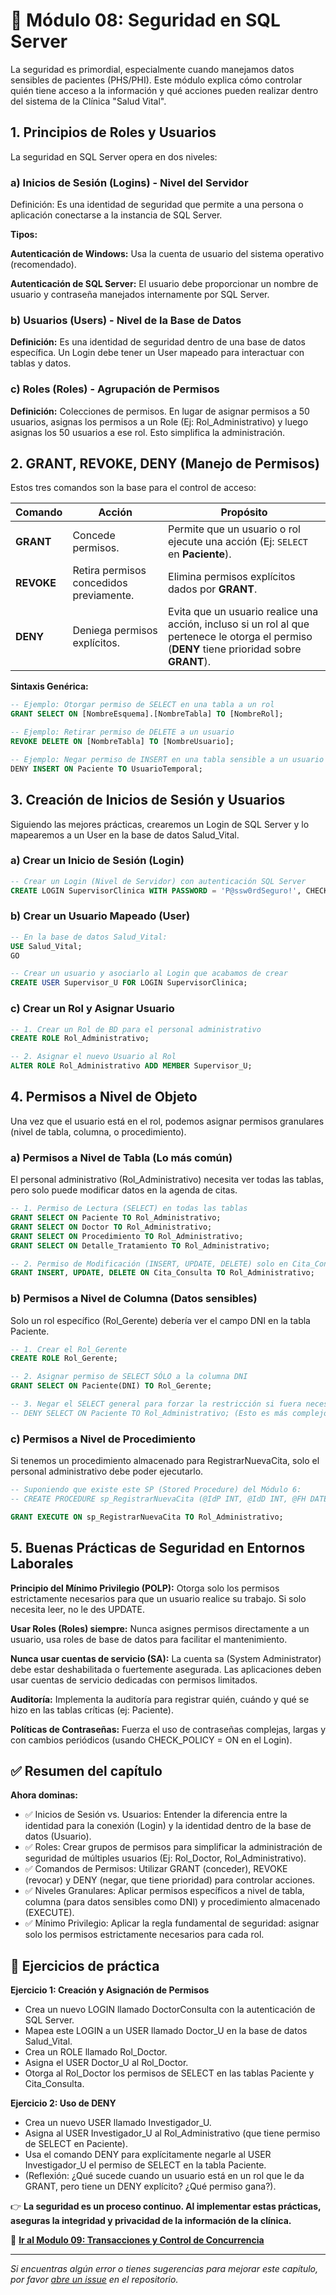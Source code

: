 # 📘 Módulo 08: Seguridad en SQL Server

La seguridad es primordial, especialmente cuando manejamos datos sensibles de pacientes (PHS/PHI). Este módulo explica cómo controlar quién tiene acceso a la información y qué acciones pueden realizar dentro del sistema de la Clínica "Salud Vital".


## 1. Principios de Roles y Usuarios
La seguridad en SQL Server opera en dos niveles:

### **a) Inicios de Sesión (Logins) - Nivel del Servidor**
Definición: Es una identidad de seguridad que permite a una persona o aplicación conectarse a la instancia de SQL Server.

**Tipos:**

**Autenticación de Windows:** Usa la cuenta de usuario del sistema operativo (recomendado).

**Autenticación de SQL Server:** El usuario debe proporcionar un nombre de usuario y contraseña manejados internamente por SQL Server.

### **b) Usuarios (Users) - Nivel de la Base de Datos**
**Definición:** Es una identidad de seguridad dentro de una base de datos específica. Un Login debe tener un User mapeado para interactuar con tablas y datos.

### **c) Roles (Roles) - Agrupación de Permisos**
**Definición:** Colecciones de permisos. En lugar de asignar permisos a 50 usuarios, asignas los permisos a un Role (Ej: Rol_Administrativo) y luego asignas los 50 usuarios a ese rol. Esto simplifica la administración.


## 2. GRANT, REVOKE, DENY (Manejo de Permisos)
Estos tres comandos son la base para el control de acceso:

| **Comando** | **Acción**                          | **Propósito**                                                                                                                                                 |
|--------------|-------------------------------------|---------------------------------------------------------------------------------------------------------------------------------------------------------------|
| **GRANT**    | Concede permisos.                   | Permite que un usuario o rol ejecute una acción (Ej: `SELECT` en **Paciente**).                                         |
| **REVOKE**   | Retira permisos concedidos previamente. | Elimina permisos explícitos dados por **GRANT**.                                                                        |
| **DENY**     | Deniega permisos explícitos.        | Evita que un usuario realice una acción, incluso si un rol al que pertenece le otorga el permiso (**DENY** tiene prioridad sobre **GRANT**). |

**Sintaxis Genérica:**

```sql
-- Ejemplo: Otorgar permiso de SELECT en una tabla a un rol
GRANT SELECT ON [NombreEsquema].[NombreTabla] TO [NombreRol];

-- Ejemplo: Retirar permiso de DELETE a un usuario
REVOKE DELETE ON [NombreTabla] TO [NombreUsuario];

-- Ejemplo: Negar permiso de INSERT en una tabla sensible a un usuario
DENY INSERT ON Paciente TO UsuarioTemporal;
```


## 3. Creación de Inicios de Sesión y Usuarios
Siguiendo las mejores prácticas, crearemos un Login de SQL Server y lo mapearemos a un User en la base de datos Salud_Vital.

### **a) Crear un Inicio de Sesión (Login)**

```sql
-- Crear un Login (Nivel de Servidor) con autenticación SQL Server
CREATE LOGIN SupervisorClinica WITH PASSWORD = 'P@ssw0rdSeguro!', CHECK_POLICY = ON;
```

### **b) Crear un Usuario Mapeado (User)**

```sql
-- En la base de datos Salud_Vital:
USE Salud_Vital;
GO

-- Crear un usuario y asociarlo al Login que acabamos de crear
CREATE USER Supervisor_U FOR LOGIN SupervisorClinica;
```

### **c) Crear un Rol y Asignar Usuario**

```sql
-- 1. Crear un Rol de BD para el personal administrativo
CREATE ROLE Rol_Administrativo;

-- 2. Asignar el nuevo Usuario al Rol
ALTER ROLE Rol_Administrativo ADD MEMBER Supervisor_U;
```


## 4. Permisos a Nivel de Objeto
Una vez que el usuario está en el rol, podemos asignar permisos granulares (nivel de tabla, columna, o procedimiento).

### **a) Permisos a Nivel de Tabla (Lo más común)**
El personal administrativo (Rol_Administrativo) necesita ver todas las tablas, pero solo puede modificar datos en la agenda de citas.

```sql
-- 1. Permiso de Lectura (SELECT) en todas las tablas
GRANT SELECT ON Paciente TO Rol_Administrativo;
GRANT SELECT ON Doctor TO Rol_Administrativo;
GRANT SELECT ON Procedimiento TO Rol_Administrativo;
GRANT SELECT ON Detalle_Tratamiento TO Rol_Administrativo;

-- 2. Permiso de Modificación (INSERT, UPDATE, DELETE) solo en Cita_Consulta
GRANT INSERT, UPDATE, DELETE ON Cita_Consulta TO Rol_Administrativo;
```

### **b) Permisos a Nivel de Columna (Datos sensibles)**
Solo un rol específico (Rol_Gerente) debería ver el campo DNI en la tabla Paciente.

```sql
-- 1. Crear el Rol_Gerente
CREATE ROLE Rol_Gerente;

-- 2. Asignar permiso de SELECT SÓLO a la columna DNI
GRANT SELECT ON Paciente(DNI) TO Rol_Gerente;

-- 3. Negar el SELECT general para forzar la restricción si fuera necesario
-- DENY SELECT ON Paciente TO Rol_Administrativo; (Esto es más complejo, se usa la vista)
```

### **c) Permisos a Nivel de Procedimiento**
Si tenemos un procedimiento almacenado para RegistrarNuevaCita, solo el personal administrativo debe poder ejecutarlo.

```sql
-- Suponiendo que existe este SP (Stored Procedure) del Módulo 6:
-- CREATE PROCEDURE sp_RegistrarNuevaCita (@IdP INT, @IdD INT, @FH DATETIME) ...

GRANT EXECUTE ON sp_RegistrarNuevaCita TO Rol_Administrativo;
```


## 5. Buenas Prácticas de Seguridad en Entornos Laborales

**Principio del Mínimo Privilegio (POLP):** Otorga solo los permisos estrictamente necesarios para que un usuario realice su trabajo. Si solo necesita leer, no le des UPDATE.

**Usar Roles (Roles) siempre:** Nunca asignes permisos directamente a un usuario, usa roles de base de datos para facilitar el mantenimiento.

**Nunca usar cuentas de servicio (SA):** La cuenta sa (System Administrator) debe estar deshabilitada o fuertemente asegurada. Las aplicaciones deben usar cuentas de servicio dedicadas con permisos limitados.

**Auditoría:** Implementa la auditoría para registrar quién, cuándo y qué se hizo en las tablas críticas (ej: Paciente).

**Políticas de Contraseñas:** Fuerza el uso de contraseñas complejas, largas y con cambios periódicos (usando CHECK_POLICY = ON en el Login).


## ✅ Resumen del capítulo

**Ahora dominas:**

- ✅ Inicios de Sesión vs. Usuarios: Entender la diferencia entre la identidad para la conexión (Login) y la identidad dentro de la base de datos (Usuario).
- ✅ Roles: Crear grupos de permisos para simplificar la administración de seguridad de múltiples usuarios (Ej: Rol_Doctor, Rol_Administrativo).
- ✅ Comandos de Permisos: Utilizar GRANT (conceder), REVOKE (revocar) y DENY (negar, que tiene prioridad) para controlar acciones.
- ✅ Niveles Granulares: Aplicar permisos específicos a nivel de tabla, columna (para datos sensibles como DNI) y procedimiento almacenado (EXECUTE).
- ✅ Mínimo Privilegio: Aplicar la regla fundamental de seguridad: asignar solo los permisos estrictamente necesarios para cada rol.


## 🎯 Ejercicios de práctica

**Ejercicio 1: Creación y Asignación de Permisos**

- Crea un nuevo LOGIN llamado DoctorConsulta con la autenticación de SQL Server.
- Mapea este LOGIN a un USER llamado Doctor_U en la base de datos Salud_Vital.
- Crea un ROLE llamado Rol_Doctor.
- Asigna el USER Doctor_U al Rol_Doctor.
- Otorga al Rol_Doctor los permisos de SELECT en las tablas Paciente y Cita_Consulta.

**Ejercicio 2: Uso de DENY**

- Crea un nuevo USER llamado Investigador_U.
- Asigna al USER Investigador_U al Rol_Administrativo (que tiene permiso de SELECT en Paciente).
- Usa el comando DENY para explícitamente negarle al USER Investigador_U el permiso de SELECT en la tabla Paciente.
- (Reflexión: ¿Qué sucede cuando un usuario está en un rol que le da GRANT, pero tiene un DENY explícito? ¿Qué permiso gana?).

👉 **La seguridad es un proceso continuo. Al implementar estas prácticas, aseguras la integridad y privacidad de la información de la clínica.**

📖 **[Ir al Modulo 09: Transacciones y Control de Concurrencia](/modulo-09-Transacciones-Concurrencia/README.md)**

---

*Si encuentras algún error o tienes sugerencias para mejorar este capítulo, por favor [abre un issue](https://github.com/VictorCY19/Curso-Base-de-datos/issues/new) en el repositorio.*